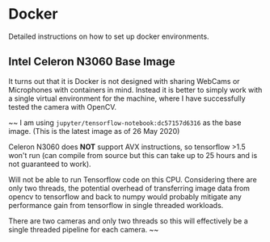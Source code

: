 # Docker
Detailed instructions on how to set up docker environments.

## Intel Celeron N3060 Base Image

It turns out that it is Docker is not designed with sharing WebCams or Microphones with containers in mind. Instead it is better to simply work with a single virtual environment for the machine, where I have successfully tested the camera with OpenCV.


~~
I am using `jupyter/tensorflow-notebook:dc57157d6316` as the base image.
(This is the latest image as of 26 May 2020)

Celeron N3060 does **NOT** support AVX instructions, so tensorflow >1.5 won't run (can compile from source but this can take up to 25 hours and is not guaranteed to work).

Will not be able to run Tensorflow code on this CPU. Considering there are only two threads, the potential overhead of transferring image data from opencv to tensorflow and back to numpy would probably mitigate any performance gain from tensorflow in single threaded workloads.

There are two cameras and only two threads so this will effectively be a single threaded pipeline for each camera.
~~